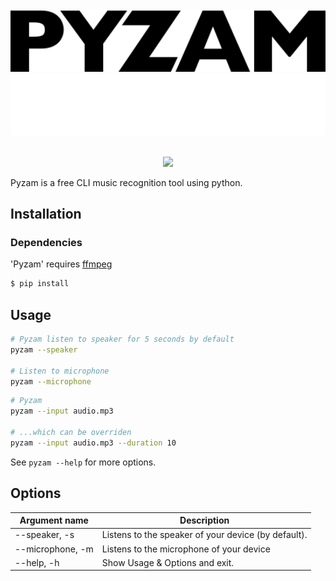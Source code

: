 <br />
<img src="https://github.com/lukafilipxvic/pyzam/blob/main/images/pyzam-logo-dark.png?raw=true#gh-light-mode-only" alt="Pyzam logo" width="600">
<img src="https://github.com/lukafilipxvic/pyzam/blob/main/images/pyzam-logo-light.png?raw=true#gh-dark-mode-only" alt="Pyzam logo" width="600">
<br />
<br />

<p align="center">
  <a href="./LICENSE.md"><img src="https://img.shields.io/badge/license-MIT-blue.svg"></a>
</p>

Pyzam is a free CLI music recognition tool using python.

## Installation

### Dependencies
'Pyzam' requires [ffmpeg](https://git.ffmpeg.org/ffmpeg.git 'Download ffmpeg')

```bash
$ pip install 
```


## Usage
```bash
# Pyzam listen to speaker for 5 seconds by default
pyzam --speaker

# Listen to microphone
pyzam --microphone
```

```bash
# Pyzam
pyzam --input audio.mp3

# ...which can be overriden
pyzam --input audio.mp3 --duration 10
```

See `pyzam --help` for more options.

## Options
| Argument name     | Description                                          |
| ----------------  | -----------------------------------------------------|
| --speaker, -s     | Listens to the speaker of your device (by default).
| --microphone, -m  | Listens to the microphone of your device
| --help, -h        | Show Usage & Options and exit.   
